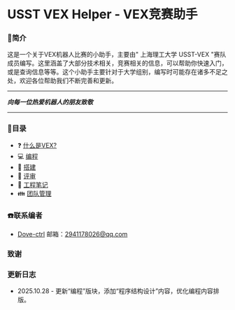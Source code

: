 # USST VEX Helper - VEX竞赛助手
### :book:简介
这是一个关于VEX机器人比赛的小助手，主要由" 上海理工大学 USST-VEX "赛队成员编写。这里涵盖了大部分技术相关，竞赛相关的信息，可以帮助你快速入门，或是查询信息等等。这个小助手主要针对于大学组别，编写时可能存在诸多不足之处，欢迎各位帮助我们不断完善和更新。   
***
***向每一位热爱机器人的朋友致敬***
***

### :door:目录
- :question: [什么是VEX?](./competition.md)
- :computer: [编程](./programming/programming.md)
- :hammer: [搭建](./building/building.md)
- :information_desk_person: [评审](./interview/interview.md)
- :notebook: [工程笔记](./notebook/notebook.md)
- :family: [团队管理](./manage/manage.md)

### :phone:联系编者
- [Dove-ctrl](https://github.com/Dove-ctrl)
邮箱：2941178026@qq.com

### 致谢

### 更新日志
- 2025.10.28 - 更新“编程”版块，添加“程序结构设计”内容，优化编程内容排版。